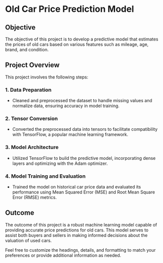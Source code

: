 
# Old Car Price Prediction Model

## Objective
The objective of this project is to develop a predictive model that estimates the prices of old cars based on various features such as mileage, age, brand, and condition.

## Project Overview
This project involves the following steps:

### 1. Data Preparation
- Cleaned and preprocessed the dataset to handle missing values and normalize data, ensuring accuracy in model training.

### 2. Tensor Conversion
- Converted the preprocessed data into tensors to facilitate compatibility with TensorFlow, a popular machine learning framework.

### 3. Model Architecture
- Utilized TensorFlow to build the predictive model, incorporating dense layers and optimizing with the Adam optimizer.

### 4. Model Training and Evaluation
- Trained the model on historical car price data and evaluated its performance using Mean Squared Error (MSE) and Root Mean Square Error (RMSE) metrics.

## Outcome
The outcome of this project is a robust machine learning model capable of providing accurate price predictions for old cars. This model serves to assist both buyers and sellers in making informed decisions about the valuation of used cars.

Feel free to customize the headings, details, and formatting to match your preferences or provide additional information as needed.
